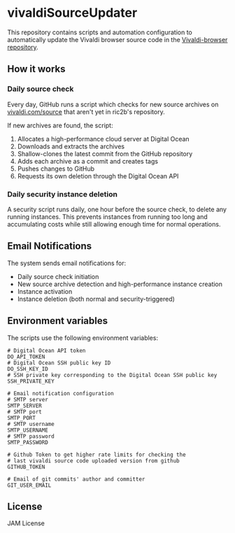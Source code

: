# vivaldiSourceUpdater

This repository contains scripts and automation configuration to automatically update the Vivaldi browser source code in the [Vivaldi-browser repository](https://github.com/ric2b/Vivaldi-browser).

## How it works

### Daily source check

Every day, GitHub runs a script which checks for new source archives on [vivaldi.com/source](https://vivaldi.com/source/) that aren't yet in ric2b's repository.

If new archives are found, the script:

1. Allocates a high-performance cloud server at Digital Ocean
2. Downloads and extracts the archives
3. Shallow-clones the latest commit from the GitHub repository
4. Adds each archive as a commit and creates tags
5. Pushes changes to GitHub
6. Requests its own deletion through the Digital Ocean API

### Daily security instance deletion

A security script runs daily, one hour before the source check, to delete any running instances. This prevents instances from running too long and accumulating costs while still allowing enough time for normal operations.

## Email Notifications

The system sends email notifications for:

- Daily source check initiation
- New source archive detection and high-performance instance creation
- Instance activation
- Instance deletion (both normal and security-triggered)

## Environment variables

The scripts use the following environment variables:

```
# Digital Ocean API token
DO_API_TOKEN
# Digital Ocean SSH public key ID
DO_SSH_KEY_ID
# SSH private key corresponding to the Digital Ocean SSH public key
SSH_PRIVATE_KEY

# Email notification configuration
# SMTP server
SMTP_SERVER
# SMTP port
SMTP_PORT
# SMTP username
SMTP_USERNAME
# SMTP password
SMTP_PASSWORD

# Github Token to get higher rate limits for checking the
# last vivaldi source code uploaded version from github
GITHUB_TOKEN

# Email of git commits' author and committer
GIT_USER_EMAIL
```

## License

JAM License
